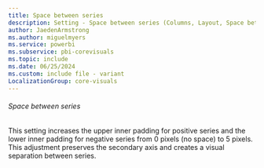 ```yaml
---
title: Space between series
description: Setting - Space between series (Columns, Layout, Space between series)
author: JaedenArmstrong
ms.author: miguelmyers
ms.service: powerbi
ms.subservice: pbi-corevisuals
ms.topic: include
ms.date: 06/25/2024
ms.custom: include file - variant
LocalizationGroup: core-visuals
---
```

###### Space between series

This setting increases the upper inner padding for positive series and the lower inner padding for negative series from 0 pixels (no space) to 5 pixels. This adjustment preserves the secondary axis and creates a visual separation between series.
